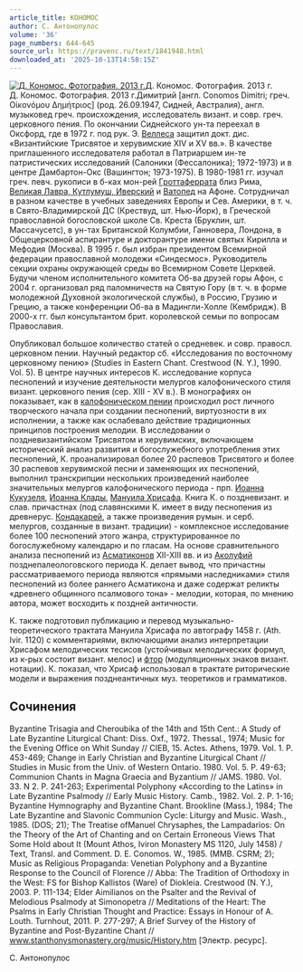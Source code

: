 ```yaml
---
article_title: КОНОМОС
author: С. Антонопулос
volume: '36'
page_numbers: 644-645
source_url: https://pravenc.ru/text/1841948.html
downloaded_at: '2025-10-13T14:58:15Z'
---
```


[![Д. Кономос. Фотография. 2013 г.](https://pravenc.ru/data/2015/03/18/1234040046/i200.jpg "Кликните для увеличения картинки")](https://pravenc.ru/data/2015/03/18/1234040046/i400.jpg)Д. Кономос. Фотография. 2013 г.  
Д. Кономос. Фотография. 2013 г.Димитрий [aнгл. Conomos Dimitri; греч. Οἰκονόμου Δημήτριος] (род. 26.09.1947, Сидней, Австралия), англ. музыковед греч. происхождения, исследователь визант. и совр. греч. церковного пения. По окончании Сиднейского ун-та переехал в Оксфорд, где в 1972 г. под рук. Э. [Веллеса](https://pravenc.ru/text/Веллеса.html) защитил докт. дис. «Византийские Трисвятое и херувимские XIV и XV вв.». В качестве приглашенного исследователя работал в Патриаршем ин-те патристических исследований (Салоники (Фессалоника); 1972-1973) и в центре Дамбартон-Окс (Вашингтон; 1973-1975). В 1980-1981 гг. изучал греч. певч. рукописи в б-ках мон-рей [Гроттаферрата](https://pravenc.ru/text/Гроттаферрата.html) близ Рима, [Великая Лавра, Кутлумуш, Иверский](<https://pravenc.ru/text/Великая Лавра  Кутлумуш  Иверский.html>) и [Ватопед](https://pravenc.ru/text/Ватопед.html) на Афоне. Сотрудничал в разном качестве в учебных заведениях Европы и Сев. Америки, в т. ч. в Свято-Владимирской ДС (Крествуд, шт. Нью-Йорк), в Греческой православной богословской школе Св. Креста (Бруклин, шт. Массачусетс), в ун-тах Британской Колумбии, Ганновера, Лондона, в Общецерковной аспирантуре и докторантуре имени святых Кирилла и Мефодия (Москва). В 1995 г. был избран президентом Всемирной федерации православной молодежи «Синдесмос». Руководитель секции охраны окружающей среды во Всемирном Совете Церквей. Будучи членом исполнительного комитета Об-ва друзей горы Афон, с 2004 г. организовал ряд паломничеств на Святую Гору (в т. ч. в форме молодежной Духовной экологической службы), в Россию, Грузию и Грецию, а также конференции Об-ва в Мадингли-Холле (Кембридж). В 2000-х гг. был консультантом брит. королевской семьи по вопросам Православия.

Опубликовал большое количество статей о средневек. и совр. правосл. церковном пении. Научный редактор сб. «Исследования по восточному церковному пению» (Studies in Eastern Chant. Crestwood (N. Y.), 1990. Vol. 5). В центре научных интересов К. исследование корпуса песнопений и изучение деятельности мелургов калофонического стиля визант. церковного пения (сер. XIII - XV в.). В монографиях он показывает, как в [калофоническом пении](<https://pravenc.ru/text/калофоническом пении.html>) происходил рост личного творческого начала при создании песнопений, виртуозности в их исполнении, а также как ослабевало действие традиционных принципов построения мелодии. В исследовании о поздневизантийском Трисвятом и херувимских, включающем исторический анализ развития и богослужебного употребления этих песнопений, К. проанализировал более 20 распевов Трисвятого и более 30 распевов херувимской песни и заменяющих их песнопений, выполнил транскрипции нескольких произведений наиболее значительных мелургов калофонического периода - прп. [Иоанна Кукузеля](<https://pravenc.ru/text/Иоанна Кукузеля.html>), [Иоанна Клады](<https://pravenc.ru/text/Иоанна Клады.html>), [Мануила Хрисафа](<https://pravenc.ru/text/Мануила Хрисафа.html>). Книга К. о поздневизант. и слав. причастнах (под славянскими К. имеет в виду песнопения из древнерус. [Кондакарей](https://pravenc.ru/text/Кондакарь.html), а также произведения румын. и серб. мелургов, созданные в визант. традиции) - комплексное исследование более 100 песнопений этого жанра, структурированное по богослужебному календарю и по гласам. На основе сравнительного анализа песнопений из [Асматиконов](https://pravenc.ru/text/Асматиконов.html) XII-XIII вв. и из [Аколуфий](https://pravenc.ru/text/Аколуфий.html) позднепалеологовского периода К. делает вывод, что причастны рассматриваемого периода являются «прямыми наследниками» стиля песнопений из более раннего Асматикона и даже содержат реликты «древнего общинного псалмового тона» - мелодии, которая, по мнению автора, может восходить к поздней античности.

К. также подготовил публикацию и перевод музыкально-теоретического трактата Мануила Хрисафа по автографу 1458 г. (Ath. Ivir. 1120) с комментариями, включающими анализ интерпретации Хрисафом мелодических тесисов (устойчивых мелодических формул, из к-рых состоит визант. мелос) и [фтор](https://pravenc.ru/text/фтор.html) (модуляционных знаков визант. нотации). К. показал, что Хрисаф использовал в трактате риторические модели и выражения позднеантичных муз. теоретиков и грамматиков.

## Сочинения

Byzantine Trisagia and Cheroubika of the 14th and 15th Сent.: A Study of Late Byzantine Liturgical Chant: Diss. Oxf., 1972. Thessal., 1974; Music for the Evening Office on Whit Sunday // CIEB, 15. Actes. Athens, 1979. Vol. 1. P. 453-469; Change in Early Christian and Byzantine Liturgical Chant // Studies in Music from the Univ. of Western Ontario. 1980. Vol. 5. P. 49-63; Communion Chants in Magna Graecia and Byzantium // JAMS. 1980. Vol. 33. N 2. P. 241-263; Experimental Polyphony «According to the Latins» in Late Byzantine Psalmody // Early Music History. Camb., 1982. Vol. 2. P. 1-16; Byzantine Hymnography and Byzantine Chant. Brookline (Mass.), 1984; The Late Byzantine and Slavonic Communion Cycle: Liturgy and Music. Wash., 1985. (DOS; 21); The Treatise ofManuel Chrysaphes, the Lampadarios: On the Theory of the Art of Chanting and on Certain Erroneous Views That Some Hold about It (Mount Athos, Iviron Monastery MS 1120, July 1458) / Text, Transl. and Comment. D. E. Conomos. W., 1985. (MMB. CSRM; 2); Music as Religious Propaganda: Venetian Polyphony and a Byzantine Response to the Council of Florence // Abba: The Tradition of Orthodoxy in the West: FS for Bishop Kallistos (Ware) of Diokleia. Crestwood (N. Y.), 2003. P. 111-134; Elder Aimilianos on the Psalter and the Revival of Melodious Psalmody at Simonopetra // Meditations of the Heart: The Psalms in Early Christian Thought and Practice: Essays in Honour of A. Louth. Turnhout, 2011. P. 277-297; A Brief Survey of the History of Byzantine and Post-Byzantine Chant // www.stanthonysmonastery.org/music/History.htm [Электр. ресурс].

С. Антонопулос

